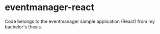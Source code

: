 # eventmanager-react
Code belongs to the eventmanager sample application (React) from my bachelor's thesis.
